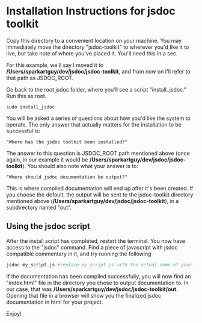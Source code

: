 Installation Instructions for jsdoc toolkit
==================================================

Copy this directory to a convenient location on your machine.  You may immediately
move the directory "jsdoc-toolkit" to wherever you'd like it to live, but take note of where
you've placed it.  You'll need this in a sec.

For this example, we'll say I moved it to **/Users/sparkartguy/dev/jsdoc/jsdoc-toolkit**, and from now on
I'll refer to that path as JSDOC_ROOT.

Go back to the root jsdoc folder, where you'll see a script "install_jsdoc."  Run this as root.

    sudo install_jsdoc

You will be asked a series of questions about how you'd like the system to operate.
The only answer that actually matters for the installation to be successful is:

    "Where has the jsdoc toolkit been installed?"

The answer to this question is JSDOC_ROOT path mentioned above (once again, in our example
 it would be **/Users/sparkartguy/dev/jsdoc/jsdoc-toolkit**).  You should also note what your answer is to:

    "Where should jsdoc documentation be output?"

This is where compiled documentation will end up after it's been created.  If you choose the default, the output will be
sent to the jsdoc-toolkit directory mentioned above  (**/Users/sparkartguy/dev/jsdoc/jsdoc-toolkit**), in a subdirectory 
named "out".


Using the jsdoc script
----------------------------------

After the install script has completed, restart the terminal.  You now have access to the "jsdoc" command.  Find a piece of javascript with jsdoc
compatible commentary in it, and try running the following

```bash
jsdoc my_script.js #replace my_script.js with the actual name of your javascript file or a directory containing javascript
```
If the documentation has been compiled successfully, you will now find an "index.html" file in the directory you chose to output documentation to.
In our case, that was **/Users/sparkartguy/dev/jsdoc/jsdoc-toolkit/out**.  Opening that file in a browser will show you the finalized jsdoc documentation
in html for your project.

Enjoy!